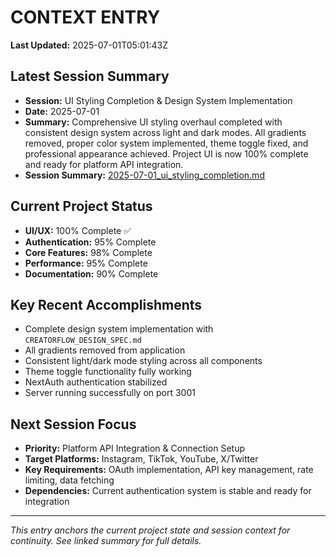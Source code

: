 # CONTEXT ENTRY

**Last Updated:** 2025-07-01T05:01:43Z

## Latest Session Summary

- **Session:** UI Styling Completion & Design System Implementation
- **Date:** 2025-07-01
- **Summary:** Comprehensive UI styling overhaul completed with consistent design system across light and dark modes. All gradients removed, proper color system implemented, theme toggle fixed, and professional appearance achieved. Project UI is now 100% complete and ready for platform API integration.
- **Session Summary:** [2025-07-01_ui_styling_completion.md](./_session_summaries/2025-07-01_ui_styling_completion.md)

## Current Project Status
- **UI/UX:** 100% Complete ✅
- **Authentication:** 95% Complete 
- **Core Features:** 98% Complete
- **Performance:** 95% Complete
- **Documentation:** 90% Complete

## Key Recent Accomplishments
- Complete design system implementation with `CREATORFLOW_DESIGN_SPEC.md`
- All gradients removed from application
- Consistent light/dark mode styling across all components
- Theme toggle functionality fully working
- NextAuth authentication stabilized
- Server running successfully on port 3001

## Next Session Focus
- **Priority:** Platform API Integration & Connection Setup
- **Target Platforms:** Instagram, TikTok, YouTube, X/Twitter
- **Key Requirements:** OAuth implementation, API key management, rate limiting, data fetching
- **Dependencies:** Current authentication system is stable and ready for integration

---

*This entry anchors the current project state and session context for continuity. See linked summary for full details.* 